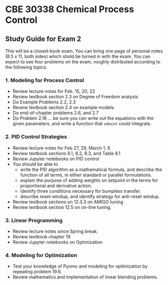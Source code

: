 # CBE 30338 Chemical Process Control 

## Study Guide for Exam 2

This will be a closed-book exam. You can bring one page of personal notes (8.5 x 11, both sides) which shold be turned in with the exam. You can expect to see four problems on the exam, roughly distributed according to the following topics. 

### 1. Modeling for Process Control

* Review lecture notes for Feb. 15, 20, 22
* Review textbook section 2.3 on Degree of Freedom analysis
* Do Example Problems 2.2, 2.3
* Reveiw textbook section 2.4 on example models.  
* Do end-of-chapter problems 2.6, and 2.7
* Do Problem 2.16 ... be sure you can write out the equations with the given parameters, and write a function that `odeint` could integrate.

### 2. PID Control Strategies

* Review lecture notes for Feb 27, 29, March 1, 6
* Review textbook sections 8.1, 8.2, 8.3, and Table 8.1
* Review Jupyter notebooks on PID control
* You should be able to 
  * write the PID algorithm as a mathematical formula, and describe the function of all terms, in either standard or parallel formulations.
  * explain the purpose of adding weights on setpoint in the terms for proportional and derivative action.
  * identify three conditions necessary for bumpless transfer.
  * describe reset-windup, and identify strategy for anti-reset windup.
* Review textbook sections on 12.3.3 on AMIGO tuning
* Review textbook section 12.5 on on-line tuning.

### 3. Linear Programming

* Review lecture notes since Spring break.
* Review textbook chapter 19
* Review Jupyter notebooks on Optimization

### 4. Modeling for Optimization

* Test your knowledge of Pyomo and modeling for optimization by repeating problem 19.6.
* Review mathematics and implementation of linear blending problems.
